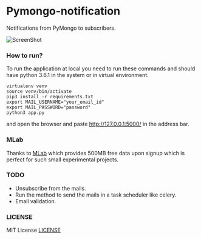 # Pymongo-notification
Notifications from PyMongo to subscribers.

![ScreenShot](https://raw.github.com/kiok46/Pymongo-notification/master/screenshot.png)

### How to run?

To run the application at local you need to run these commands and should have python 3.6.1 in the system or in virtual environment.

```
virtualenv venv
source venv/bin/activate
pip3 install -r requirements.txt
export MAIL_USERNAME="your_email_id"
export MAIL_PASSWORD="password"
python3 app.py
```
and open the browser and paste http://127.0.0.1:5000/ in the address bar.

### MLab

Thanks to [MLab](https://mlab.com/) which provides 500MB free data upon signup which is perfect for such small experimental projects.

### TODO

 - Unsubscribe from the mails.
 - Run the method to send the mails in a task scheduler like celery.
 - Email validation.

### LICENSE

MIT License [LICENSE](https://github.com/kiok46/Pymongo-notification/blob/master/LICENSE)
